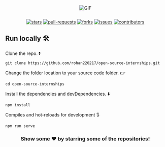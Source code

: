 <div align="center">
<img alt="GIF" src="https://github.com/rohan220217/open-source-internships/blob/main/src/assets/cover.gif" />
<br />
<br />

<p align ="center" style="margin-top: 10px">
<a href = "https://github.com/rohan220217/open-source-internships/stargazers"><img alt="stars" src="https://img.shields.io/github/stars/rohan220217/open-source-internships?style=flat&labelColor=343b41"/></a>
<a href ="https://github.com/rohan220217/open-source-internships/pulls"><img alt="pull-requests" src="https://img.shields.io/github/issues-pr/rohan220217/open-source-internships?style=flat&labelColor=343b41"/></a>
<a href = "https://github.com/rohan220217/open-source-internships/network/members"><img alt="forks" src="https://img.shields.io/github/forks/rohan220217/open-source-internships?style=flat&labelColor=343b41"/></a>
<a href = "https://github.com/rohan220217/open-source-internships/issues"><img alt="issues" src="https://img.shields.io/github/issues/rohan220217/open-source-internships?style=flat&labelColor=343b41"/></a>
<a href = "https://github.com/rohan220217/open-source-internships/graphs/contributors"><img alt="contributors" src="https://img.shields.io/github/contributors/rohan220217/open-source-internships?style=flat&labelColor=343b41"/></a>

</p>

</div>


## Run locally 🛠

Clone the repo. ⏬
```
git clone https://github.com/rohan220217/open-source-internships.git
```
Change the folder location to your source code folder. 👉
```
cd open-source-internships
```

Install the dependencies and devDependencies. ⬇️
```
npm install
```
Compiles and hot-reloads for development 🔃
```
npm run serve
```
<!--
### Compiles and minifies for production
```
npm run build
```
### Customize configuration
See [Configuration Reference](https://cli.vuejs.org/config/).
-->


<div align="center">

### Show some ❤️ by starring some of the repositories!
</div>

